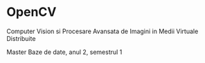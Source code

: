 # OpenCV
Computer Vision si Procesare Avansata de Imagini in Medii Virtuale Distribuite 

Master Baze de date, anul 2, semestrul 1
